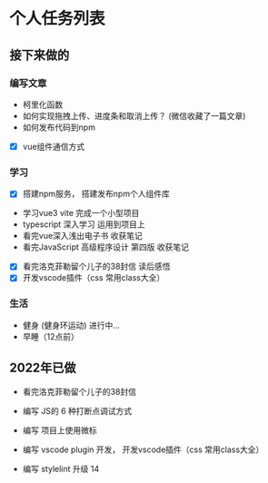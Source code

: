 # 个人任务列表

## 接下来做的

### 编写文章

- 柯里化函数
- 如何实现拖拽上传、进度条和取消上传？ (微信收藏了一篇文章)
- 如何发布代码到npm
- [x] vue组件通信方式

### 学习

- [x] 搭建npm服务，                   搭建发布npm个人组件库
- 学习vue3  vite                     完成一个小型项目
- typescript 深入学习                 运用到项目上
- 看完vue深入浅出电子书                收获笔记
- 看完JavaScript 高级程序设计 第四版    收获笔记
- [x] 看完洛克菲勒留个儿子的38封信       读后感悟
- [x] 开发vscode插件（css 常用class大全）

### 生活

- 健身 (健身环运动)  进行中...
- 早睡（12点前）

## 2022年已做

- 看完洛克菲勒留个儿子的38封信 

- 编写 JS的 6 种打断点调试方式
- 编写 项目上使用微标
- 编写 vscode plugin 开发， 开发vscode插件（css 常用class大全）
- 编写 stylelint 升级 14